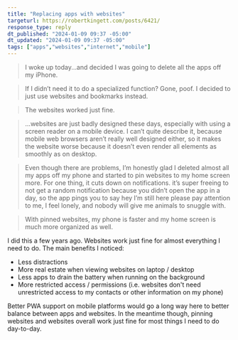 ```yaml
---
title: "Replacing apps with websites"
targeturl: https://robertkingett.com/posts/6421/ 
response_type: reply
dt_published: "2024-01-09 09:37 -05:00"
dt_updated: "2024-01-09 09:37 -05:00"
tags: ["apps","websites","internet","mobile"]
---
```


> I woke up today...and decided I was going to delete all the apps off my iPhone.

> If I didn’t need it to do a specialized function? Gone, poof. I decided to just use websites and bookmarks instead.

> The websites worked just fine.

> ...websites are just badly designed these days, especially with using a screen reader on a mobile device. I can’t quite describe it, because mobile web browsers aren’t really well designed either, so it makes the website worse because it doesn’t even render all elements as smoothly as on desktop.

> Even though there are problems, I’m honestly glad I deleted almost all my apps off my phone and started to pin websites to my home screen more. For one thing, it cuts down on notifications. it’s super freeing to not get a random notification because you didn’t open the app in a day, so the app pings you to say hey I’m still here please pay attention to me, I feel lonely, and nobody will give me animals to snuggle with.

> With pinned websites, my phone is faster and my home screen is much more organized as well.

I did this a few years ago. Websites work just fine for almost everything I need to do. The main benefits I noticed:

- Less distractions
- More real estate when viewing websites on laptop / desktop
- Less apps to drain the battery when running on the background 
- More restricted access / permissions (i.e. websites don't need unrestricted access to my contacts or other information on my phone)

Better PWA support on mobile platforms would go a long way here to better balance between apps and websites. In the meantime though, pinning websites and websites overall work just fine for most things I need to do day-to-day. 